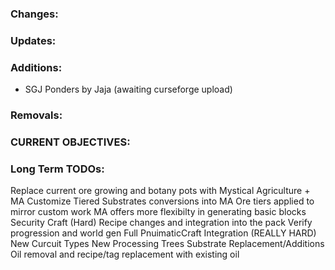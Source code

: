 ### Changes:

### Updates:

### Additions:
- SGJ Ponders by Jaja (awaiting curseforge upload)

### Removals:

### CURRENT OBJECTIVES:

### Long Term TODOs:
 Replace current ore growing and botany pots with Mystical Agriculture + MA Customize
   Tiered Substrates conversions into MA
   Ore tiers applied to mirror custom work
   MA offers more flexibilty in generating basic blocks
 Security Craft (Hard)
   Recipe changes and integration into the pack
   Verify progression and world gen
 Full PnuimaticCraft Integration (REALLY HARD)
   New Curcuit Types
   New Processing Trees
   Substrate Replacement/Additions
   Oil removal and recipe/tag replacement with existing oil